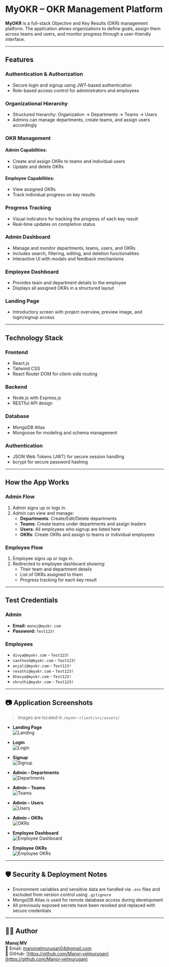 # MyOKR – OKR Management Platform

**MyOKR** is a full-stack Objective and Key Results (OKR) management platform. The application allows organizations to define goals, assign them across teams and users, and monitor progress through a user-friendly interface.

---

## Features

### Authentication & Authorization
- Secure login and signup using JWT-based authentication
- Role-based access control for administrators and employees

### Organizational Hierarchy
- Structured hierarchy: Organization → Departments → Teams → Users
- Admins can manage departments, create teams, and assign users accordingly

### OKR Management

#### Admin Capabilities:
- Create and assign OKRs to teams and individual users
- Update and delete OKRs

#### Employee Capabilities:
- View assigned OKRs
- Track individual progress on key results

### Progress Tracking
- Visual indicators for tracking the progress of each key result
- Real-time updates on completion status

### Admin Dashboard
- Manage and monitor departments, teams, users, and OKRs
- Includes search, filtering, editing, and deletion functionalities
- Interactive UI with modals and feedback mechanisms

### Employee Dashboard
- Provides team and department details to the employee
- Displays all assigned OKRs in a structured layout

### Landing Page
- Introductory screen with project overview, preview image, and login/signup access

---

## Technology Stack

### Frontend
- React.js
- Tailwind CSS
- React Router DOM for client-side routing

### Backend
- Node.js with Express.js
- RESTful API design

### Database
- MongoDB Atlas
- Mongoose for modeling and schema management

### Authentication
- JSON Web Tokens (JWT) for secure session handling
- bcrypt for secure password hashing

---

## How the App Works

### Admin Flow
1. Admin signs up or logs in.
2. Admin can view and manage:
   - **Departments**: Create/Edit/Delete departments
   - **Teams**: Create teams under departments and assign leaders
   - **Users**: All employees who signup are listed here
   - **OKRs**: Create OKRs and assign to teams or individual employees

### Employee Flow
1. Employee signs up or logs in.
2. Redirected to employee dashboard showing:
   - Their team and department details
   - List of OKRs assigned to them
   - Progress tracking for each key result

---

## Test Credentials

### Admin
- **Email:** `manoj@myokr.com`
- **Password:** `Test123!`

### Employees
- `divya@myokr.com` - `Test123!`  
- `santhosh@myokr.com` - `Test123!`  
- `anjali@myokr.com` - `Test123!`  
- `revathi@myokr.com` - `Test123!`  
- `bhavya@myokr.com` - `Test123!`  
- `shruthi@myokr.com` - `Test123!`  

---

## 📷 Application Screenshots

> Images are located in `/myokr-client/src/assets/`

- **Landing Page**  
  ![Landing](./myokr-client/src/assets/landing.png)

- **Login**  
  ![Login](./myokr-client/src/assets/login.png)

- **Signup**  
  ![Signup](./myokr-client/src/assets/signup.png)

- **Admin – Departments**  
  ![Departments](./myokr-client/src/assets/admin_departments.png)

- **Admin – Teams**  
  ![Teams](./myokr-client/src/assets/admin_teams.png)

- **Admin – Users**  
  ![Users](./myokr-client/src/assets/admin_users.png)

- **Admin – OKRs**  
  ![OKRs](./myokr-client/src/assets/admin_okrs.png)

- **Employee Dashboard**  
  ![Employee Dashboard](./myokr-client/src/assets/employee_dashboard.png)

- **Employee OKRs**  
  ![Employee OKRs](./myokr-client/src/assets/employee_okrs.png)

---

## 🛡️ Security & Deployment Notes

- Environment variables and sensitive data are handled via `.env` files and excluded from version control using `.gitignore`
- MongoDB Atlas is used for remote database access during development
- All previously exposed secrets have been revoked and replaced with secure credentials

---

## 👨‍💻 Author

**Manoj MV**  
📧 Email: [manojvelmurugan04@gmail.com](mailto:manojvelmurugan04@gmail.com)  
🔗 GitHub: [https://github.com/Manoj-velmurugan](https://github.com/Manoj-velmurugan)
